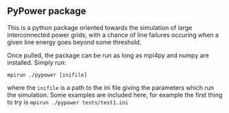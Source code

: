 ## PyPower package

This is a python package oriented towards the simulation of large interconnected power grids, with a chance of line failures occuring when a given line energy goes beyond some threshold.

Once pulled, the package can be run as long as mpi4py and numpy are installed. Simply run:
```
mpirun ./pypower [inifile]
```

where the `inifile` is a path to the ini file giving the parameters which run the simulation. Some examples are included here, for example the first thing to try is `mpirun ./pypower tests/test1.ini`


